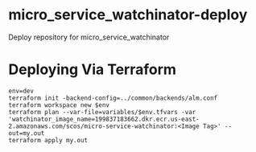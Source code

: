 # micro_service_watchinator-deploy
Deploy repository for micro_service_watchinator


# Deploying Via Terraform
```
env=dev
terraform init -backend-config=../common/backends/alm.conf
terraform workspace new $env
terraform plan --var-file=variables/$env.tfvars -var 'watchinator_image_name=199837183662.dkr.ecr.us-east-2.amazonaws.com/scos/micro-service-watchinator:<Image Tag>' --out=my.out
terraform apply my.out
```